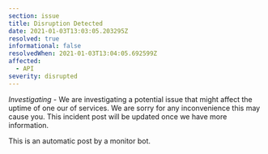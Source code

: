 ```yaml
---
section: issue
title: Disruption Detected
date: 2021-01-03T13:03:05.203295Z
resolved: true
informational: false
resolvedWhen: 2021-01-03T13:04:05.692599Z
affected:
  - API
severity: disrupted
---
```

*Investigating* - We are investigating a potential issue that might affect the uptime of one our of services. We are sorry for any inconvenience this may cause you. This incident post will be updated once we have more information.

This is an automatic post by a monitor bot.
        